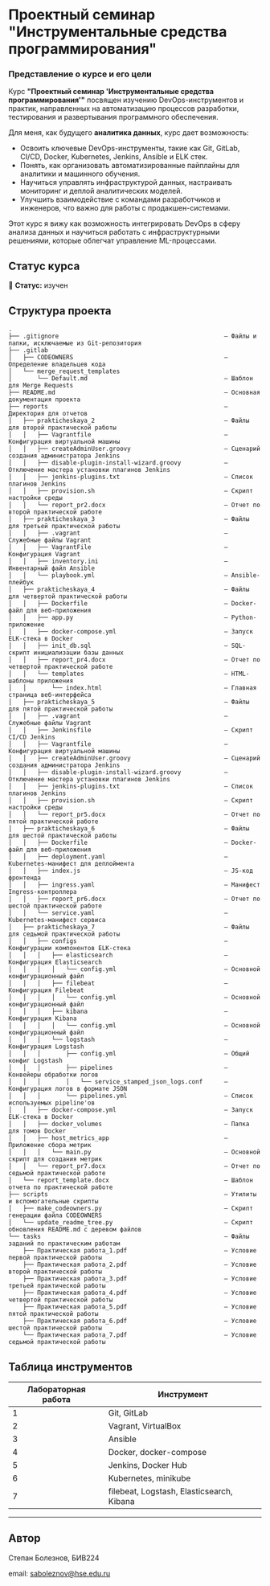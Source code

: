 # Проектный семинар "Инструментальные средства программирования"
### Представление о курсе и его цели  

Курс **"Проектный семинар 'Инструментальные средства программирования'"** посвящен изучению DevOps-инструментов и практик, направленных на автоматизацию процессов разработки, тестирования и развертывания программного обеспечения.  

Для меня, как будущего **аналитика данных**, курс дает возможность:  
- Освоить ключевые DevOps-инструменты, такие как Git, GitLab, CI/CD, Docker, Kubernetes, Jenkins, Ansible и ELK стек.  
- Понять, как организовать автоматизированные пайплайны для аналитики и машинного обучения.  
- Научиться управлять инфраструктурой данных, настраивать мониторинг и деплой аналитических моделей.  
- Улучшить взаимодействие с командами разработчиков и инженеров, что важно для работы с продакшен-системами.  

Этот курс я вижу как возможность интегрировать DevOps в сферу анализа данных и научиться работать с инфраструктурными решениями, которые облегчат управление ML-процессами.  

## Статус курса  

📌 **Статус:** изучен 

## Структура проекта

<!-- BEGIN FILE TREE -->
```
.
├── .gitignore                                              — Файлы и папки, исключаемые из Git-репозитория
├── .gitlab
│   ├── CODEOWNERS                                          — Определение владельцев кода
│   └── merge_request_templates
│       └── Default.md                                      — Шаблон для Merge Requests
├── README.md                                               — Основная документация проекта
├── reports                                                 — Директория для отчетов
│   ├── prakticheskaya_2                                    — Файлы для второй практической работы
│   │   ├── Vagrantfile                                     — Конфигурация виртуальной машины
│   │   ├── createAdminUser.groovy                          — Сценарий создания администратора Jenkins
│   │   ├── disable-plugin-install-wizard.groovy            — Отключение мастера установки плагинов Jenkins
│   │   ├── jenkins-plugins.txt                             — Список плагинов Jenkins
│   │   ├── provision.sh                                    — Скрипт настройки среды
│   │   └── report_pr2.docx                                 — Отчет по второй практической работе
│   ├── prakticheskaya_3                                    — Файлы для третьей практической работы
│   │   ├── .vagrant                                        — Служебные файлы Vagrant
│   │   ├── VagrantFile                                     — Конфигурация Vagrant
│   │   ├── inventory.ini                                   — Инвентарный файл Ansible
│   │   └── playbook.yml                                    — Ansible-плейбук
│   ├── prakticheskaya_4                                    — Файлы для четвертой практической работы
│   │   ├── Dockerfile                                      — Docker-файл для веб-приложения
│   │   ├── app.py                                          — Python-приложение
│   │   ├── docker-compose.yml                              — Запуск ELK-стека в Docker
│   │   ├── init_db.sql                                     — SQL-скрипт инициализации базы данных
│   │   ├── report_pr4.docx                                 — Отчет по четвертой практической работе
│   │   └── templates                                       — HTML-шаблоны приложения
│   │       └── index.html                                  — Главная страница веб-интерфейса
│   ├── prakticheskaya_5                                    — Файлы для пятой практической работы
│   │   ├── .vagrant                                        — Служебные файлы Vagrant
│   │   ├── Jenkinsfile                                     — Скрипт CI/CD Jenkins
│   │   ├── Vagrantfile                                     — Конфигурация виртуальной машины
│   │   ├── createAdminUser.groovy                          — Сценарий создания администратора Jenkins
│   │   ├── disable-plugin-install-wizard.groovy            — Отключение мастера установки плагинов Jenkins
│   │   ├── jenkins-plugins.txt                             — Список плагинов Jenkins
│   │   ├── provision.sh                                    — Скрипт настройки среды
│   │   └── report_pr5.docx                                 — Отчет по пятой практической работе
│   ├── prakticheskaya_6                                    — Файлы для шестой практической работы
│   │   ├── Dockerfile                                      — Docker-файл для веб-приложения
│   │   ├── deployment.yaml                                 — Kubernetes-манифест для деплоймента
│   │   ├── index.js                                        — JS-код фронтенда
│   │   ├── ingress.yaml                                    — Манифест Ingress-контроллера
│   │   ├── report_pr6.docx                                 — Отчет по шестой практической работе
│   │   └── service.yaml                                    — Kubernetes-манифест сервиса
│   ├── prakticheskaya_7                                    — Файлы для седьмой практической работы
│   │   ├── configs                                         — Конфигурации компонентов ELK-стека
│   │   │   ├── elasticsearch                               — Конфигурация Elasticsearch
│   │   │   │   └── config.yml                              — Основной конфигурационный файл
│   │   │   ├── filebeat                                    — Конфигурация Filebeat
│   │   │   │   └── config.yml                              — Основной конфигурационный файл
│   │   │   ├── kibana                                      — Конфигурация Kibana
│   │   │   │   └── config.yml                              — Основной конфигурационный файл
│   │   │   └── logstash                                    — Конфигурация Logstash
│   │   │       ├── config.yml                              — Общий конфиг Logstash
│   │   │       ├── pipelines                               — Конвейеры обработки логов
│   │   │       │   └── service_stamped_json_logs.conf      — Конфигурация логов в формате JSON
│   │   │       └── pipelines.yml                           — Список используемых pipeline'ов
│   │   ├── docker-compose.yml                              — Запуск ELK-стека в Docker
│   │   ├── docker_volumes                                  — Папка для томов Docker
│   │   ├── host_metrics_app                                — Приложение сбора метрик
│   │   │   └── main.py                                     — Основной скрипт для создания метрик
│   │   └── report_pr7.docx                                 — Отчет по седьмой практической работе
│   └── report_template.docx                                — Шаблон отчета по практической работе
├── scripts                                                 — Утилиты и вспомогательные скрипты
│   ├── make_codeowners.py                                  — Скрипт генерации файла CODEOWNERS
│   └── update_readme_tree.py                               — Скрипт обновления README.md с деревом файлов
└── tasks                                                   — Файлы заданий по практическим работам
    ├── Практическая работа_1.pdf                           — Условие первой практической работы
    ├── Практическая работа_2.pdf                           — Условие второй практической работы
    ├── Практическая работа_3.pdf                           — Условие третьей практической работы
    ├── Практическая работа_4.pdf                           — Условие четвертой практической работы
    ├── Практическая работа_5.pdf                           — Условие пятой практической работы
    ├── Практическая работа_6.pdf                           — Условие шестой практической работы
    └── Практическая работа_7.pdf                           — Условие седьмой практической работы
```
<!-- END FILE TREE -->


## Таблица инструментов
| Лабораторная работа | Инструмент |
|---------------------|-----------|
| 1 | Git, GitLab |
| 2 | Vagrant, VirtualBox |
| 3 | Ansible         |
| 4 | Docker, docker-compose         |
| 5 | Jenkins, Docker Hub         |
| 6 | Kubernetes, minikube         |
| 7 | filebeat, Logstash, Elasticsearch, Kibana |

---
## Автор
Степан Болезнов, БИВ224

email: saboleznov@hse.edu.ru


